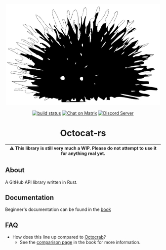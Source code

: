 <div align="center">

<img alt="Logo" src=".github/assets/octocat.png" width="500">

<a href="https://github.com/octocat-rs/octocat-rs/actions/workflows/build.yml"><img src="https://github.com/octocat-rs/octocat-rs/actions/workflows/build.yml/badge.svg?branch=main" alt="build status"></a>
<a href="https://matrix.to/#/#octocat:matrix.org" rel="noopener" target="_blank"><img src="https://img.shields.io/badge/Octocat-ffffff?style=flat&logo=Matrix&logoColor=black" alt="Chat on Matrix"></a>
<a href="https://discord.gg/Yq7aDSpfRg"> <img src="https://img.shields.io/discord/947629739219238962?label=&labelColor=6A7EC2&logo=discord&logoColor=ffffff&color=7389D8" alt="Discord Server"> </a>
  
# Octocat-rs

| ⚠️ This library is still very much a WIP. Please do not attempt to use it for anything real yet. |
|-|

</div>

## About

A GitHub API library written in Rust.

## Documentation

Beginner's documentation can be found in the [book](https://octocat-rs.github.io/book/)

## FAQ

* How does this line up compared to [Octocrab](https://github.com/XAMPPRocky/octocrab)?
    *  See the [comparison page](https://octocat-rs.github.io/book/ch-2/comparison-with-octocrab.html) in the book for more information.
